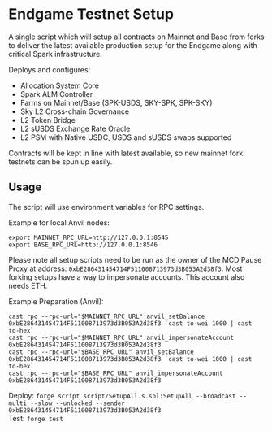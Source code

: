 # Endgame Testnet Setup

A single script which will setup all contracts on Mainnet and Base from forks to deliver the latest available production setup for the Endgame along with critical Spark infrastructure.

Deploys and configures:

 * Allocation System Core
 * Spark ALM Controller
 * Farms on Mainnet/Base (SPK-USDS, SKY-SPK, SPK-SKY)
 * Sky L2 Cross-chain Governance
 * L2 Token Bridge
 * L2 sUSDS Exchange Rate Oracle
 * L2 PSM with Native USDC, USDS and sUSDS swaps supported


Contracts will be kept in line with latest available, so new mainnet fork testnets can be spun up easily.

## Usage

The script will use environment variables for RPC settings.

Example for local Anvil nodes:

```
export MAINNET_RPC_URL=http://127.0.0.1:8545
export BASE_RPC_URL=http://127.0.0.1:8546
```

Please note all setup scripts need to be run as the owner of the MCD Pause Proxy at address: `0xbE286431454714F511008713973d3B053A2d38f3`. Most forking setups have a way to impersonate accounts. This account also needs ETH.

Example Preparation (Anvil):

```
cast rpc --rpc-url="$MAINNET_RPC_URL" anvil_setBalance 0xbE286431454714F511008713973d3B053A2d38f3 `cast to-wei 1000 | cast to-hex`
cast rpc --rpc-url="$MAINNET_RPC_URL" anvil_impersonateAccount 0xbE286431454714F511008713973d3B053A2d38f3
cast rpc --rpc-url="$BASE_RPC_URL" anvil_setBalance 0xbE286431454714F511008713973d3B053A2d38f3 `cast to-wei 1000 | cast to-hex`
cast rpc --rpc-url="$BASE_RPC_URL" anvil_impersonateAccount 0xbE286431454714F511008713973d3B053A2d38f3
```

Deploy: `forge script script/SetupAll.s.sol:SetupAll --broadcast --multi --slow --unlocked --sender 0xbE286431454714F511008713973d3B053A2d38f3`  
Test: `forge test`  
